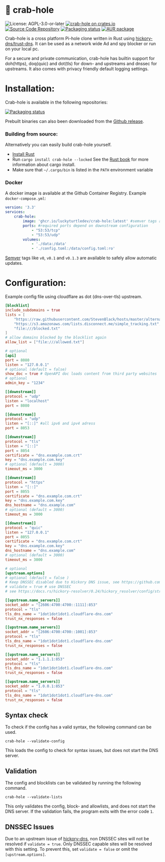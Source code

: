 # 🦀 crab-hole
![License: AGPL-3.0-or-later](https://img.shields.io/badge/license-AGPL--3.0--or--later-blue)
[![crab-hole on crates.io](https://img.shields.io/crates/v/crab-hole)](https://crates.io/crates/crab-hole)
[![Source Code Repository](https://img.shields.io/badge/Code-On%20GitHub-blue?logo=GitHub)](https://github.com/LuckyTurtleDev/crab-hole)
[![Packaging status](https://repology.org/badge/tiny-repos/crab-hole.svg)](https://repology.org/project/crab-hole/versions) 
[![AUR package](https://repology.org/badge/version-for-repo/aur/crab-hole.svg)](https://aur.archlinux.org/packages/crab-hole)

Crab-hole is a cross platform Pi-hole clone written in Rust using [hickory-dns/trust-dns](https://github.com/hickory-dns/hickory-dns).
It can be used as a network wide Ad and spy blocker or run on your local pc.

For a secure and private communication, crab-hole has builtin support for doh(https), doq(quic) and dot(tls) for down- and upstreams and dnssec for upstreams.
It also comes with privacy friendly default logging settings.

# Installation: 
Crab-hole is available in the following repositories:

[![Packaging status](https://repology.org/badge/vertical-allrepos/crab-hole.svg)](https://repology.org/project/crab-hole/versions)

Prebuilt binaries can also been downloaded from the [Github release](https://github.com/LuckyTurtleDev/crab-hole/releases/latest).


### Building from source: 
Alternatively you can easily build crab-hole yourself.
* [Install Rust](https://www.rust-lang.org/tools/install)
* Run `cargo install crab-hole --locked`
See the [Rust book](https://doc.rust-lang.org/cargo/commands/cargo-install.html) for more information about cargo install.
* Make sure that `~/.cargo/bin` is listed in the `PATH` environment variable

### Docker
A docker image is available at the Github Container Registry.
Example `docker-compose.yml`:
```yml
version: '3.3'
services:
    crab-hole:
        image: 'ghcr.io/luckyturtledev/crab-hole:latest' #semver tags are available
        ports: #required ports depend on downstream configuration
            - "53:53/tcp"
            - "53:53/udp"
        volumes:
            - './data:/data'
            - './config.toml:/data/config.toml:ro'
```
[Semver](https://semver.org/) tags like `v0`, `v0.1` and `v0.1.3` are available to safely allow automatic updates.

# Configuration:
Example config file using cloudflare as dot (dns-over-tls) upstream.
```toml
[blocklist]
include_subdomains = true
lists = [
	"https://raw.githubusercontent.com/StevenBlack/hosts/master/alternates/fakenews-gambling-porn/hosts",
	"https://s3.amazonaws.com/lists.disconnect.me/simple_tracking.txt",
	"file:///blocked.txt"
]
# allow domains blocked by the blocklist again
allow_list = ["file:///allowed.txt"]

# optional
[api]
port = 8080
listen = "127.0.0.1"
# optional (default = false)
show_doc = true # OpenAPI doc loads content from third party websites
# optional
admin_key = "1234"

[[downstream]]
protocol = "udp"
listen = "localhost"
port = 8080

[[downstream]]
protocol = "udp"
listen = "[::]" #all ipv6 and ipv4 adress
port = 8053

[[downstream]]
protocol = "tls"
listen = "[::]"
port = 8054
certificate = "dns.example.com.crt"
key = "dns.example.com.key"
# optional (default = 3000)
timeout_ms = 3000

[[downstream]]
protocol = "https"
listen = "[::]"
port = 8055
certificate = "dns.example.com.crt"
key = "dns.example.com.key"
dns_hostname = "dns.example.com"
# optional (default = 3000)
timeout_ms = 3000

[[downstream]]
protocol = "quic"
listen = "127.0.0.1"
port = 8055
certificate = "dns.example.com.crt"
key = "dns.example.com.key"
dns_hostname = "dns.example.com"
# optional (default = 3000)
timeout_ms = 3000

# optional
[upstream.options]
# optional (default = false )
# Keep DNSSEC disabled due to Hickory DNS issue, see https://github.com/hickory-dns/hickory-dns/issues/2429
# validate = true # use DNSSEC
# see https://docs.rs/hickory-resolver/0.24/hickory_resolver/config/struct.ResolverOpts.html

[[upstream.name_servers]]
socket_addr = "[2606:4700:4700::1111]:853"
protocol = "tls"
tls_dns_name = "1dot1dot1dot1.cloudflare-dns.com"
trust_nx_responses = false

[[upstream.name_servers]]
socket_addr = "[2606:4700:4700::1001]:853"
protocol = "tls"
tls_dns_name = "1dot1dot1dot1.cloudflare-dns.com"
trust_nx_responses = false

[[upstream.name_servers]]
socket_addr = "1.1.1.1:853"
protocol = "tls"
tls_dns_name = "1dot1dot1dot1.cloudflare-dns.com"
trust_nx_responses = false

[[upstream.name_servers]]
socket_addr = "1.0.0.1:853"
protocol = "tls"
tls_dns_name = "1dot1dot1dot1.cloudflare-dns.com"
trust_nx_responses = false
```

## Syntax check
To check if the config has a valid syntax, the following command can be used.

`crab-hole --validate-config`

This loads the config to check for syntax issues, but does not start the DNS server.

## Validation
The config and blocklists can be validated by running the following command.

`crab-hole --validate-lists`

This only validates the config, block- and allowlists, and does not start the DNS server. If the validation fails, the program exits with the error code `1`.

## DNSSEC Issues
Due to an upstream issue of [hickory-dns](https://github.com/hickory-dns/hickory-dns/issues/2429), non DNSSEC sites will not be resolved if `validate = true`.
Only DNSSEC capable sites will be resolved with this setting.
To prevent this, set `validate = false` or omit the `[upstream.options]`.
